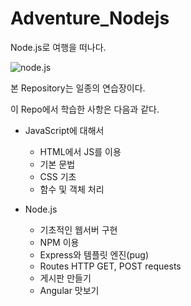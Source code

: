 # Adventure_Nodejs

Node.js로 여행을 떠나다.

![node.js](https://www.vectorlogo.zone/logos/nodejs/nodejs-card.png)


본 Repository는 일종의 연습장이다.

이 Repo에서 학습한 사항은 다음과 같다.

* JavaScript에 대해서
  * HTML에서 JS를 이용
  * 기본 문법
  * CSS 기초
  * 함수 및 객체 처리

* Node.js
  * 기초적인 웹서버 구현
  * NPM 이용
  * Express와 템플릿 엔진(pug)
  * Routes HTTP GET, POST requests
  * 게시판 만들기
  * Angular 맛보기

